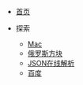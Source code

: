 - [首页](README.md)

- <span class="iconfont icon-xiangkan"></span> 探索
  - [Mac](https://bytesfly.github.io/playground-macos/)
  - [俄罗斯方块](https://binaryify.github.io/vue-tetris/?lan=zh)
  - [JSON在线解析](https://bytesfly.github.io/json/)
  <!-- - [烟花](pages/fireworks.html ':ignore') -->
  - [百度](https://www.baidu.com/)
